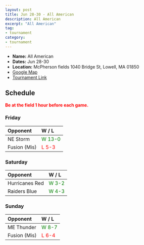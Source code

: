```yaml
---
layout: post
title: Jun 28-30 - All American
description: All American
excerpt: "All American"
tag:
- tournament
category:
- tournament
---
```

* **Name:** All American
* **Dates:** Jun 28-30
* **Location:**  McPherson fields 1040 Bridge St, Lowell, MA 01850
* [Google Map](https://goo.gl/maps/yEJ1Mj7cvxejfykG9)
* [Tournament Link](http://www.asanewengland.com/TournamentDetails.aspx?TournamentKey=5221)

## Schedule
**<span style="color:red">Be at the field 1 hour before each game.</span>**

### Friday

| Opponent         | W / L | 
|:---              |:---     |
| NE Storm       | <span style="color:green">W 13-0</span> |
| Fusion (Mis)   | <span style="color:red">L 5-3</span>  |


### Saturday

| Opponent         | W / L | 
|:---              |:---     |
| Hurricanes Red   | <span style="color:green">W 3-2</span>  |
| Raiders Blue     | <span style="color:green">W 4-3</span>   |


### Sunday

| Opponent         | W / L | 
|:---              |:---     |
| ME Thunder   | <span style="color:green">W 8-7</span>  |
| Fusion (Mis)     | <span style="color:red">L 6-4</span>   |
